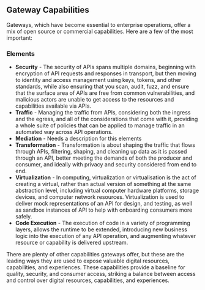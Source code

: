 ## Gateway Capabilities 
Gateways, which have become essential to enterprise operations, offer a mix of open source or commercial capabilities. Here are a few of the most important: 

### Elements 
 

- **Security** - The security of APIs spans multiple domains, beginning with encryption of API requests and responses in transport, but then moving to identity and access management using keys, tokens, and other standards, while also ensuring that you scan, audit, fuzz, and ensure that the surface area of APIs are free from common vulnerabilities, and malicious actors are unable to get access to the resources and capabilities available via APIs. 
- **Traffic** - Managing the traffic from APIs, considering both the ingress and the egress, and all of the considerations that come with it, providing a whole suite of policies that can be applied to manage traffic in an automated way across API operations. 
- **Mediation** - Needs a description for this elements 
- **Transformation** - Transformation is about shaping the traffic that flows through APIs, filtering, shaping, and cleaning up data as it is passed through an API, better meeting the demands of both the producer and consumer, and ideally with privacy and security considered from end to end. 
- **Virtualization** - In computing, virtualization or virtualisation is the act of creating a virtual, rather than actual version of something at the same abstraction level, including virtual computer hardware platforms, storage devices, and computer network resources. Virtualization is used to deliver mock representations of an API for design, and testing, as well as sandbox instances of API to help with onboarding consumers more safely. 
- **Code Execution** - The execution of code in a variety of programming layers, allows the runtime to be extended, introducing new business logic into the execution of any API operation, and augmenting whatever resource or capability is delivered upstream. 
 
There are plenty of other capabilities gateways offer, but these are the leading ways they are used to expose valuable digital resources, capabilities, and experiences. These capabilities provide a baseline for quality, security, and consumer access, striking a balance between access and control over digital resources, capabilities, and experiences. 
